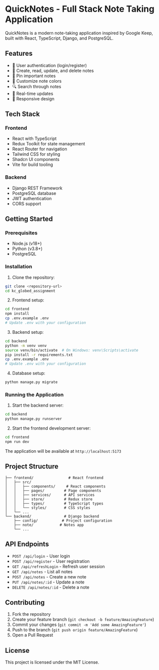 # QuickNotes - Full Stack Note Taking Application

QuickNotes is a modern note-taking application inspired by Google Keep, built with React, TypeScript, Django, and PostgreSQL.

## Features

- 🔐 User authentication (login/register)
- 📝 Create, read, update, and delete notes
- 📌 Pin important notes
- 🎨 Customize note colors
- 🔍 Search through notes
- 🔄 Real-time updates
- 📱 Responsive design

## Tech Stack

### Frontend
- React with TypeScript
- Redux Toolkit for state management
- React Router for navigation
- Tailwind CSS for styling
- Shadcn UI components
- Vite for build tooling

### Backend
- Django REST Framework
- PostgreSQL database
- JWT authentication
- CORS support

## Getting Started

### Prerequisites
- Node.js (v18+)
- Python (v3.8+)
- PostgreSQL

### Installation

1. Clone the repository:
```bash
git clone <repository-url>
cd kc_globed_assignment
```

2. Frontend setup:
```bash
cd frontend
npm install
cp .env.example .env
# Update .env with your configuration
```

3. Backend setup:
```bash
cd backend
python -m venv venv
source venv/bin/activate  # On Windows: venv\Scripts\activate
pip install -r requirements.txt
cp .env.example .env
# Update .env with your configuration
```

4. Database setup:
```bash
python manage.py migrate
```

### Running the Application

1. Start the backend server:
```bash
cd backend
python manage.py runserver
```

2. Start the frontend development server:
```bash
cd frontend
npm run dev
```

The application will be available at `http://localhost:5173`

## Project Structure

```
├── frontend/                # React frontend
│   ├── src/
│   │   ├── components/     # React components
│   │   ├── pages/         # Page components
│   │   ├── services/      # API services
│   │   ├── store/         # Redux store
│   │   ├── types/         # TypeScript types
│   │   └── styles/        # CSS styles
│   └── ...
└── backend/               # Django backend
    ├── config/           # Project configuration
    ├── note/            # Notes app
    └── ...
```

## API Endpoints

- `POST /api/login` - User login
- `POST /api/register` - User registration
- `GET /api/refreshLogin` - Refresh user session
- `GET /api/notes` - List all notes
- `POST /api/notes` - Create a new note
- `PUT /api/notes/:id` - Update a note
- `DELETE /api/notes/:id` - Delete a note

## Contributing

1. Fork the repository
2. Create your feature branch (`git checkout -b feature/AmazingFeature`)
3. Commit your changes (`git commit -m 'Add some AmazingFeature'`)
4. Push to the branch (`git push origin feature/AmazingFeature`)
5. Open a Pull Request

## License

This project is licensed under the MIT License.